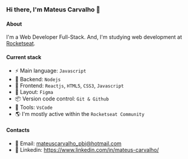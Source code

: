 ### Hi there, I'm Mateus Carvalho 👋

#### About
I'm a Web Developer Full-Stack. And, I'm studying web development at [Rocketseat](https://rocketseat.com.br/).

#### Current stack
- ⚡️ Main language: `Javascript`
- 📡 Backend: `Nodejs`
- 🎉 Frontend: `Reactjs`, `HTML5`, `CSS3`, `Javascript`
- 🎨 Layout: `Figma`
- 📦️ Version code control: `Git & Github`
- 🔨 Tools: `VsCode`
- 🌎 I'm mostly active within the `Rocketseat Community`

#### Contacts

- 📧 Email: mateuscarvalho_pbi@hotmail.com
- 👤 Linkedin: https://www.linkedin.com/in/mateus-carvalho/
